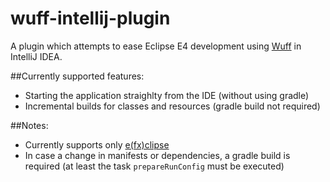 wuff-intellij-plugin
====================
A plugin which attempts to ease Eclipse E4 development using [Wuff](https://github.com/akhikhl/wuff) in IntelliJ IDEA. 
 
##Currently supported features:
* Starting the application straighlty from the IDE (without using gradle)
* Incremental builds for classes and resources (gradle build not required)

##Notes:
* Currently supports only [e(fx)clipse](http://www.eclipse.org/efxclipse/index.html) 
* In case a change in manifests or dependencies, a gradle build is required (at least the task `prepareRunConfig` must be executed) 
 
